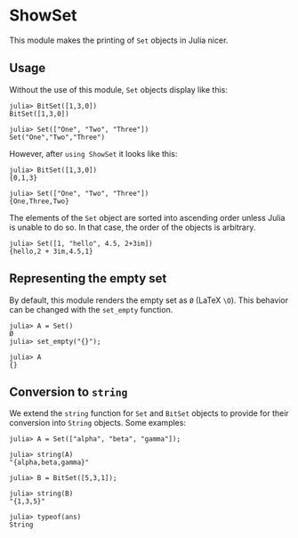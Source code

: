 # ShowSet


This module makes the printing of `Set` objects in Julia nicer.

## Usage

Without the use of this module, `Set` objects display like this:

```
julia> BitSet([1,3,0])
BitSet([1,3,0])

julia> Set(["One", "Two", "Three"])
Set("One","Two","Three")
```

However, after `using ShowSet` it looks like this:
```
julia> BitSet([1,3,0])
{0,1,3}

julia> Set(["One", "Two", "Three"])
{One,Three,Two}
```

The elements of the `Set` object are sorted into ascending order
unless Julia is unable to do so. In that case, the order of the
objects is arbitrary.

```
julia> Set([1, "hello", 4.5, 2+3im])
{hello,2 + 3im,4.5,1}
```

## Representing the empty set

By default, this module renders the empty set as `Ø` (LaTeX `\O`).
This behavior can be changed with the `set_empty` function.
```
julia> A = Set()
Ø
julia> set_empty("{}");

julia> A
{}
```


## Conversion to `string`


We extend the `string` function for `Set` and `BitSet` objects to
provide for their conversion into `String` objects. Some examples:

```
julia> A = Set(["alpha", "beta", "gamma"]);

julia> string(A)
"{alpha,beta,gamma}"

julia> B = BitSet([5,3,1]);

julia> string(B)
"{1,3,5}"

julia> typeof(ans)
String
```
